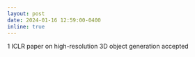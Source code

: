 ```yaml
---
layout: post
date: 2024-01-16 12:59:00-0400
inline: true
---
```


1 ICLR paper on high-resolution 3D object generation accepted
